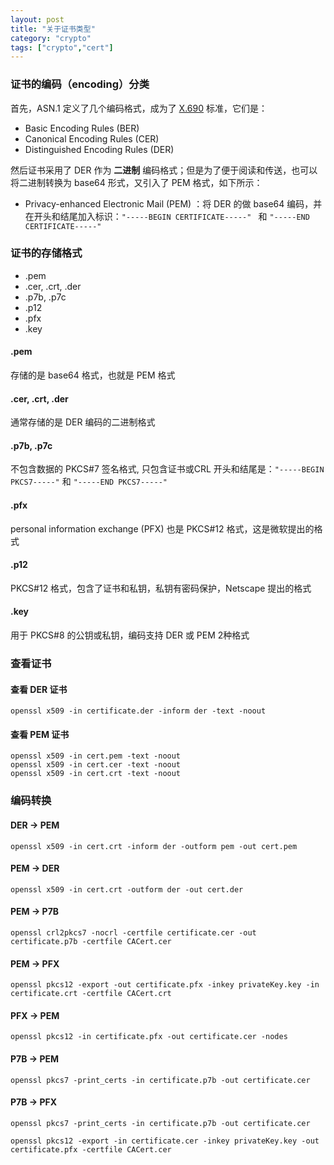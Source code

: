 ```yaml
---
layout: post
title: "关于证书类型"
category: "crypto"
tags: ["crypto","cert"]
---
```




### 证书的编码（encoding）分类

首先，ASN.1 定义了几个编码格式，成为了 [X.690](https://en.wikipedia.org/wiki/X.690#DER_encoding) 标准，它们是：

* Basic Encoding Rules (BER)
* Canonical Encoding Rules (CER)
* Distinguished Encoding Rules (DER)

然后证书采用了 DER 作为 **二进制** 编码格式；但是为了便于阅读和传送，也可以将二进制转换为 base64 形式，又引入了 PEM 格式，如下所示：

* Privacy-enhanced Electronic Mail (PEM) ：将 DER 的做 base64 编码，并在开头和结尾加入标识：`"-----BEGIN CERTIFICATE-----" ` 和 `"-----END CERTIFICATE-----"`

### 证书的存储格式

* .pem
* .cer, .crt, .der
* .p7b, .p7c
* .p12
* .pfx
* .key

#### .pem

存储的是 base64 格式，也就是 PEM 格式

#### .cer, .crt, .der

通常存储的是 DER 编码的二进制格式

#### .p7b, .p7c

不包含数据的 PKCS#7 签名格式, 只包含证书或CRL
开头和结尾是：`"-----BEGIN PKCS7-----"` 和 `"-----END PKCS7-----"`

#### .pfx

personal information exchange (PFX) 也是 PKCS#12 格式，这是微软提出的格式

#### .p12

PKCS#12 格式，包含了证书和私钥，私钥有密码保护，Netscape 提出的格式

#### .key

用于 PKCS#8 的公钥或私钥，编码支持 DER 或 PEM 2种格式


### 查看证书

#### 查看 DER 证书

```shell
openssl x509 -in certificate.der -inform der -text -noout
```


#### 查看 PEM 证书

```shell
openssl x509 -in cert.pem -text -noout
openssl x509 -in cert.cer -text -noout
openssl x509 -in cert.crt -text -noout
```


### 编码转换

#### DER -> PEM

```shell
openssl x509 -in cert.crt -inform der -outform pem -out cert.pem
```

#### PEM -> DER

```shell
openssl x509 -in cert.crt -outform der -out cert.der
```


#### PEM -> P7B

```shell
openssl crl2pkcs7 -nocrl -certfile certificate.cer -out certificate.p7b -certfile CACert.cer
```


#### PEM -> PFX

```shell
openssl pkcs12 -export -out certificate.pfx -inkey privateKey.key -in certificate.crt -certfile CACert.crt
```

#### PFX -> PEM

```shell
openssl pkcs12 -in certificate.pfx -out certificate.cer -nodes
```


#### P7B -> PEM

```shell
openssl pkcs7 -print_certs -in certificate.p7b -out certificate.cer
```


#### P7B -> PFX

```shell
openssl pkcs7 -print_certs -in certificate.p7b -out certificate.cer

openssl pkcs12 -export -in certificate.cer -inkey privateKey.key -out certificate.pfx -certfile CACert.cer
```





